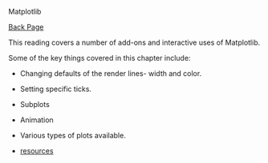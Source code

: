 Matplotlib

[Back Page](/401-notes.md)

This reading covers a number of add-ons and interactive uses of Matplotlib.

Some of the key things covered in this chapter include:
- Changing defaults of the render lines- width and color.

- Setting specific ticks.
- Subplots
- Animation
- Various types of plots available.

- [resources](https://github.com/rougier/matplotlib-tutorial)